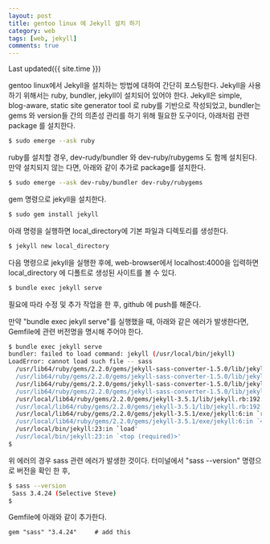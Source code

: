 ```yaml
---
layout: post
title: gentoo linux 에 Jekyll 설치 하기
category: web
tags: [web, jekyll]
comments: true
---
```

Last updated({{ site.time }})  
  
 gentoo linux에서 Jekyll을 설치하는 방법에 대하여 간단히 포스팅한다.
 Jekyll을 사용하기 위해서는 ruby, bundler, jekyll이 설치되어 있어야 한다.
 Jekyll은 simple, blog-aware, static site generator tool 로 ruby를 기반으로
작성되었고, bundler는 gems 와 version들 간의 의존성 관리를 하기 위해 필요한 도구이다,
 아래처럼 관련 package 를 설치한다.
```bash
$ sudo emerge --ask ruby 
```

  ruby를 설치할 경우, dev-rudy/bundler 와 dev-ruby/rubygems 도 함께 설치된다.
  만약 설치되지 않는 다면, 아래와 같이 추가로 package를 설치한다.
```bash
$ sudo emerge --ask dev-ruby/bundler dev-ruby/rubygems
 ```

  gem 명령으로 jekyll을 설치한다.
 ```bash
$ sudo gem install jekyll
```

아래 명령을 실행하면 local_directory에 기본 파일과 디렉토리를 생성한다.
```bash
$ jekyll new local_directory
```

 다음 명령으로 jekyll을  실행한 후에, web-browser에서 localhost:4000을 입력하면 local_directory 에 디폴트로 생성된 사이트를 볼 수 있다.
```bash
$ bundle exec jekyll serve
```
필요에 따라 수정 및 추가 작업을 한 후, github 에 push를 해준다.
 
 만약 "bundle exec jekyll serve"를 실행했을 때, 아래와 같은 에러가 발생한다면,
 Gemfile에 관련 버전명을 명시해 주어야 한다.
```bash 
$ bundle exec jekyll serve
bundler: failed to load command: jekyll (/usr/local/bin/jekyll)
LoadError: cannot load such file -- sass
  /usr/lib64/ruby/gems/2.2.0/gems/jekyll-sass-converter-1.5.0/lib/jekyll/converters/scss.rb:3:in `require'
  /usr/lib64/ruby/gems/2.2.0/gems/jekyll-sass-converter-1.5.0/lib/jekyll/converters/scss.rb:3:in `<top (required)>'
  /usr/lib64/ruby/gems/2.2.0/gems/jekyll-sass-converter-1.5.0/lib/jekyll-sass-converter.rb:2:in `require'
  /usr/lib64/ruby/gems/2.2.0/gems/jekyll-sass-converter-1.5.0/lib/jekyll-sass-converter.rb:2:in `<top (required)>'
  /usr/local/lib64/ruby/gems/2.2.0/gems/jekyll-3.5.1/lib/jekyll.rb:192:in `require'
  /usr/local/lib64/ruby/gems/2.2.0/gems/jekyll-3.5.1/lib/jekyll.rb:192:in `<top (required)>'
  /usr/local/lib64/ruby/gems/2.2.0/gems/jekyll-3.5.1/exe/jekyll:6:in `require'
  /usr/local/lib64/ruby/gems/2.2.0/gems/jekyll-3.5.1/exe/jekyll:6:in `<top (required)>'
  /usr/local/bin/jekyll:23:in `load'
  /usr/local/bin/jekyll:23:in `<top (required)>' 
$
```

  위 에러의 경우 sass 관련 에러가 발생한 것이다. 터미널에서 "sass --version" 명령으로 버전을 확인 한 후,
```bash
$ sass --version
 Sass 3.4.24 (Selective Steve) 
$
 ```

 Gemfile에  아래와 같이 추가한다.


 ```
gem "sass" "3.4.24"     # add this 
```

